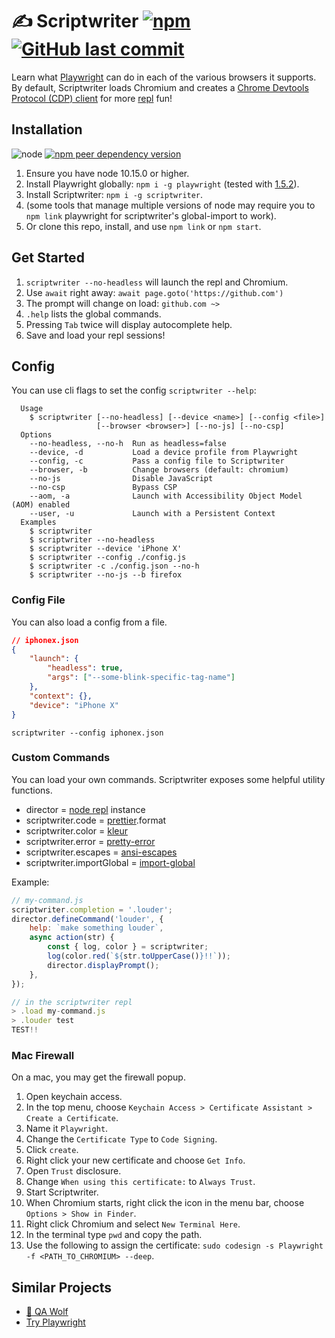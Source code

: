 # ✍️ Scriptwriter [![npm](https://img.shields.io/npm/v/scriptwriter?color=success)](https://www.npmjs.com/package/scriptwriter) [![GitHub last commit](https://img.shields.io/github/last-commit/autosponge/scriptwriter)](https://github.com/AutoSponge/scriptwriter)

Learn what [Playwright](https://github.com/microsoft/playwright) can do in each of the various browsers it supports. By default, Scriptwriter loads Chromium and creates a [Chrome Devtools Protocol (CDP) client](https://chromedevtools.github.io/devtools-protocol/) for more [repl](https://nodejs.org/api/repl.html) fun!

## Installation

![node](https://img.shields.io/node/v/scriptwriter?color=important)
[![npm peer dependency version](https://img.shields.io/npm/dependency-version/scriptwriter/peer/playwright)](https://github.com/microsoft/playwright/)

1. Ensure you have node 10.15.0 or higher.
1. Install Playwright globally: `npm i -g playwright` (tested with [1.5.2](https://github.com/microsoft/playwright/releases/tag/v1.5.2)).
1. Install Scriptwriter: `npm i -g scriptwriter`.
1. (some tools that manage multiple versions of node may require you to `npm link` playwright for scriptwriter's global-import to work).
1. Or clone this repo, install, and use `npm link` or `npm start`.

## Get Started

1. `scriptwriter --no-headless` will launch the repl and Chromium.
1. Use `await` right away: `await page.goto('https://github.com')`
1. The prompt will change on load: `github.com ~>`
1. `.help` lists the global commands.
1. Pressing `Tab` twice will display autocomplete help.
1. Save and load your repl sessions!

## Config

You can use cli flags to set the config `scriptwriter --help`:

```
  Usage
    $ scriptwriter [--no-headless] [--device <name>] [--config <file>]
                   [--browser <browser>] [--no-js] [--no-csp]
  Options
    --no-headless, --no-h  Run as headless=false
    --device, -d           Load a device profile from Playwright
    --config, -c           Pass a config file to Scriptwriter
    --browser, -b          Change browsers (default: chromium)
    --no-js                Disable JavaScript
    --no-csp               Bypass CSP
    --aom, -a              Launch with Accessibility Object Model (AOM) enabled
    --user, -u             Launch with a Persistent Context
  Examples
    $ scriptwriter
    $ scriptwriter --no-headless
    $ scriptwriter --device 'iPhone X'
    $ scriptwriter --config ./config.js
    $ scriptwriter -c ./config.json --no-h
    $ scriptwriter --no-js --b firefox
```

### Config File

You can also load a config from a file.

```json
// iphonex.json
{
	"launch": {
		"headless": true,
		"args": ["--some-blink-specific-tag-name"]
	},
	"context": {},
	"device": "iPhone X"
}
```

`scriptwriter --config iphonex.json`

### Custom Commands

You can load your own commands. Scriptwriter exposes some helpful utility functions.

- director = [node repl](https://nodejs.org/api/repl.html) instance
- scriptwriter.code = [prettier](https://prettier.io/).format
- scriptwriter.color = [kleur](https://www.npmjs.com/package/kleur)
- scriptwriter.error = [pretty-error](https://www.npmjs.com/package/pretty-error)
- scriptwriter.escapes = [ansi-escapes](https://www.npmjs.com/package/ansi-escapes)
- scriptwriter.importGlobal = [import-global](https://www.npmjs.com/package/import-global)

Example:

```js
// my-command.js
scriptwriter.completion = '.louder';
director.defineCommand('louder', {
	help: `make something louder`,
	async action(str) {
		const { log, color } = scriptwriter;
		log(color.red(`${str.toUpperCase()}!!`));
		director.displayPrompt();
	},
});
```

```js
// in the scriptwriter repl
> .load my-command.js
> .louder test
TEST!!
```

### Mac Firewall

On a mac, you may get the firewall popup.

1. Open keychain access.
1. In the top menu, choose `Keychain Access > Certificate Assistant > Create a Certificate`.
1. Name it `Playwright`.
1. Change the `Certificate Type` to `Code Signing`.
1. Click `create`.
1. Right click your new certificate and choose `Get Info`.
1. Open `Trust` disclosure.
1. Change `When using this certificate:` to `Always Trust`.
1. Start Scriptwriter.
1. When Chromium starts, right click the icon in the menu bar, choose `Options > Show in Finder`.
1. Right click Chromium and select `New Terminal Here`.
1. In the terminal type `pwd` and copy the path.
1. Use the following to assign the certificate: `sudo codesign -s Playwright -f <PATH_TO_CHROMIUM> --deep`.

## Similar Projects

- [🐺 QA Wolf](https://www.qawolf.com/)
- [Try Playwright](https://try.playwright.tech/)
